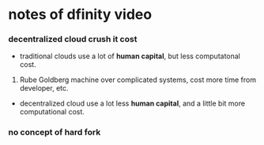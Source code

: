 # notes of dfinity video

### decentralized cloud crush it cost

- traditional clouds use a lot of **human capital**, but less computatonal cost.

1. Rube Goldberg machine
over complicated systems, cost more time from developer, etc.

- decentralized cloud use a lot less **human capital**, and a little bit more computational cost.

### no concept of hard fork


